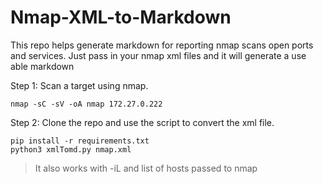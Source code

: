 # Nmap-XML-to-Markdown

This repo helps generate markdown for reporting nmap scans open ports and services. 
Just pass in your nmap xml files and it will generate a use able markdown


Step 1: Scan a target using nmap.

```
nmap -sC -sV -oA nmap 172.27.0.222
``` 

Step 2: Clone the repo and use the script to convert the xml file.

```
pip install -r requirements.txt
python3 xmlTomd.py nmap.xml
```

> It also works with -iL and list of hosts passed to nmap 
